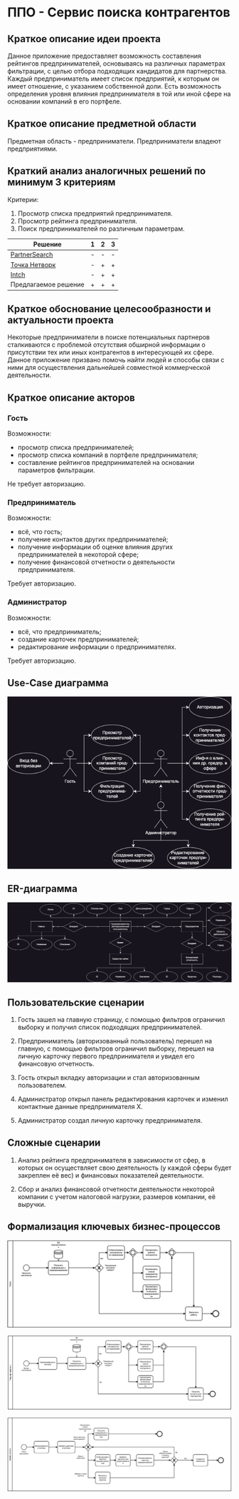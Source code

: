 # ППО - Сервис поиска контрагентов

## Краткое описание идеи проекта

Данное приложение предоставляет возможность составления рейтингов предпринимателей, основываясь на различных параметрах фильтрации, с целью отбора подходящих кандидатов для партнерства. Каждый предприниматель имеет список предприятий, к которым он имеет отношение, с указанием собственной доли. Есть возможность определения уровня влияния предпринимателя в той или иной сфере на основании компаний в его портфеле.

## Краткое описание предметной области

Предметная область - предприниматели. Предприниматели владеют предприятиями.

## Краткий анализ аналогичных решений по минимум 3 критериям

Критерии:  
1. Просмотр списка предприятий предпринимателя.
2. Просмотр рейтинга предпринимателя.
3. Поиск предпринимателей по различным параметрам.

Решение                                          | 1 | 2 | 3 |
------------------------------------------------ | - | - | - |
[PartnerSearch](https://www.partnersearch.ru/)   | - | - | - |
[Точка Нетворк](https://tochka.com/rko/network/) | - | + | + |
[Intch](https://intch.org/)                      | - | + | + |
Предлагаемое решение                             | + | + | + |


## Краткое обоснование целесообразности и актуальности проекта

Некоторые предприниматели в поиске потенциальных партнеров сталкиваются с проблемой отсутствия обширной информации о присутствии тех или иных контрагентов в интересующей их сфере. Данное приложение призвано помочь найти людей и способы связи с ними для осуществления дальнейшей совместной коммерческой деятельности.


## Краткое описание акторов

### Гость 

Возможности:
- просмотр списка предпринимателей;
- просмотр списка компаний в портфеле предпринимателя;
- составление рейтингов предпринимателей на основании параметров фильтрации.

Не требует авторизацию.

### Предприниматель

Возможности:
- всё, что гость;
- получение контактов других предпринимателей;
- получение информации об оценке влияния других предпринимателей в некоторой сфере;
- получение финансовой отчетности о деятельности предпринимателя.

Требует авторизацию.

### Администратор

Возможности:
- всё, что предприниматель;
- создание карточек предпринимателей;
- редактирование информации о предпринимателях.

Требует авторизацию.


## Use-Case диаграмма

![alt text](diagrams/usecase.png "Use-Case диаграмма")

## ER-диаграмма

![alt text](diagrams/er.png "ER-диаграмма")


## Пользовательские сценарии

1. Гость зашел на главную страницу, с помощью фильтров ограничил выборку и получил список подходящих предпринимателей.

2. Предприниматель (авторизованный пользователь) перешел на главную, с помощью фильтров ограничил выборку, перешел на личную карточку первого предпринимателя и увидел его финансовую отчетность.

3. Гость открыл вкладку авторизации и стал авторизованным пользователем.

4. Администратор открыл панель редактирования карточек и изменил контактные данные предпринимателя Х.

5. Администратор создал личную карточку предпринимателя.

## Сложные сценарии

1. Анализ рейтинга предпринимателя в зависимости от сфер, в которых он осуществляет свою деятельность (у каждой сферы будет закреплен её вес) и финансовых показателей деятельности.

2. Сбор и анализ финансовой отчетности деятельности некоторой компании с учетом налоговой нагрузки, размеров компании, её выручки.


## Формализация ключевых бизнес-процессов

![alt text](diagrams/guest.png "BMPN гостя")

![alt text](diagrams/entrepreneur.png "BPMN предпринимателя")

![alt text](diagrams/admin.png "BPMN администратора")